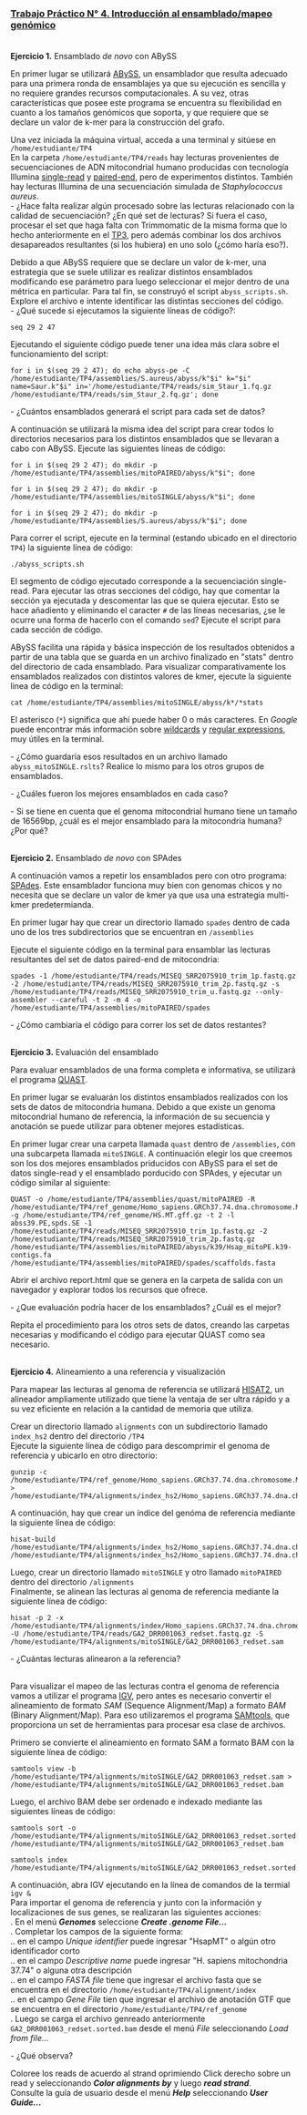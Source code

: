 ### [Trabajo Práctico N° 4. Introducción al ensamblado/mapeo genómico](https://docs.google.com/presentation/d/1gRdamhUnbwNt5dH0sQ93gvowMjzmFqAlxWwkxLSCHgI/edit?usp=sharing)<br/><br/>


**Ejercicio 1.** Ensamblado _de novo_ con ABySS

En primer lugar se utilizará [ABySS](http://www.bcgsc.ca/platform/bioinfo/software/abyss/), un ensamblador que resulta adecuado para una primera ronda de ensamblajes ya que su ejecución es sencilla y no requiere grandes recursos computacionales. A su vez, otras características que posee este programa se encuentra su flexibilidad en cuanto a los tamaños genómicos que soporta, y que requiere que se declare un valor de k-mer para la construcción del grafo.

Una vez iniciada la máquina virtual, acceda a una terminal y sitúese en `/home/estudiante/TP4`<br/>
En la carpeta `/home/estudiante/TP4/reads` hay lecturas provenientes de secuenciaciones de ADN mitocondrial humano producidas con tecnología Illumina [single-read](https://trace.ncbi.nlm.nih.gov/Traces/sra/?run=DRR001063) y [paired-end](https://trace.ncbi.nlm.nih.gov/Traces/sra/?run=SRR2075910), pero de experimentos distintos. También hay lecturas Illumina de una secuenciación simulada de _Staphylococcus aureus_.<br/>
\- ¿Hace falta realizar algún procesado sobre las lecturas relacionado con la calidad de secuenciación? ¿En qué set de lecturas? Si fuera el caso, procesar el set que haga falta con Trimmomatic de la misma forma que lo hecho anteriormente en el [TP3](https://github.com/lunfardista/GenEvoPop/tree/master/TP3), pero además combinar los dos archivos desapareados resultantes (si los hubiera) en uno solo (¿cómo haría eso?).<br/>

Debido a que ABySS requiere que se declare un valor de k-mer, una estrategia que se suele utilizar es realizar distintos ensamblados modificando ese parámetro para luego seleccionar el mejor dentro de una métrica en particular. Para tal fin, se construyó el script `abyss_scripts.sh`. Explore el archivo e intente identificar las distintas secciones del código.<br/>
\- ¿Qué sucede si ejecutamos la siguiente líneas de código?:
```
seq 29 2 47
```

Ejecutando el siguiente código puede tener una idea más clara sobre el funcionamiento del script:
```
for i in $(seq 29 2 47); do echo abyss-pe -C /home/estudiante/TP4/assemblies/S.aureus/abyss/k"$i" k="$i" name=Saur.k"$i" in='/home/estudiante/TP4/reads/sim_Staur_1.fq.gz /home/estudiante/TP4/reads/sim_Staur_2.fq.gz'; done
```
\- ¿Cuántos ensamblados generará el script para cada set de datos?

A continuación se utilizará la misma idea del script para crear todos lo directorios necesarios para los distintos ensamblados que se llevaran a cabo con ABySS. Ejecute las siguientes líneas de código:
```
for i in $(seq 29 2 47); do mkdir -p /home/estudiante/TP4/assemblies/mitoPAIRED/abyss/k"$i"; done
```
```
for i in $(seq 29 2 47); do mkdir -p /home/estudiante/TP4/assemblies/mitoSINGLE/abyss/k"$i"; done
```
```
for i in $(seq 29 2 47); do mkdir -p /home/estudiante/TP4/assemblies/S.aureus/abyss/k"$i"; done
```

Para correr el script, ejecute en la terminal (estando ubicado en el directorio `TP4`) la siguiente línea de código:
```
./abyss_scripts.sh
```

El segmento de código ejecutado corresponde a la secuenciación single-read. Para ejecutar las otras secciones del código, hay que comentar la sección ya ejecutada y descomentar las que se quiera ejecutar. Esto se hace añadiento y eliminando el caracter `#` de las líneas necesarias, ¿se le ocurre una forma de hacerlo con el comando `sed`? Ejecute el script para cada sección de código.

ABySS facilita una rápida y básica inspección de los resultados obtenidos a partir de una tabla que se guarda en un archivo finalizado en "stats" dentro del directorio de cada ensamblado. Para visualizar comparativamente los ensamblados realizados con distintos valores de kmer, ejecute la siguiente linea de código en la terminal:
```
cat /home/estudiante/TP4/assemblies/mitoSINGLE/abyss/k*/*stats
```

El asterisco (`*`) significa que ahí puede haber 0 o más caracteres. En _Google_ puede encontrar más información sobre [wildcards](http://tldp.org/LDP/GNU-Linux-Tools-Summary/html/x11655.htm) y [regular expressions](http://tldp.org/LDP/Bash-Beginners-Guide/html/sect_04_01.html), muy útiles en la terminal.<br/>

\- ¿Cómo guardaría esos resultados en un archivo llamado `abyss_mitoSINGLE.rslts`? Realice lo mismo para los otros grupos de ensamblados.

\- ¿Cuáles fueron los mejores ensamblados en cada caso?

\- Si se tiene en cuenta que el genoma mitocondrial humano tiene un tamaño de 16569bp, ¿cuál es el mejor ensamblado para la mitocondria humana? ¿Por qué?<br/><br/>


**Ejercicio 2.** Ensamblado _de novo_ con SPAdes

A continuación vamos a repetir los ensamblados pero con otro programa: [SPAdes](http://cab.spbu.ru/software/spades/). Este ensamblador funciona muy bien con genomas chicos y no necesita que se declare un valor de kmer ya que usa una estrategia multi-kmer predetermianda.

En primer lugar hay que crear un directorio llamado `spades` dentro de cada uno de los tres subdirectorios que se encuentran en `/assemblies`

Ejecute el siguiente código en la terminal para ensamblar las lecturas resultantes del set de datos paired-end de mitocondria: 
```
spades -1 /home/estudiante/TP4/reads/MISEQ_SRR2075910_trim_1p.fastq.gz -2 /home/estudiante/TP4/reads/MISEQ_SRR2075910_trim_2p.fastq.gz -s /home/estudiante/TP4/reads/MISEQ_SRR2075910_trim_u.fastq.gz --only-assembler --careful -t 2 -m 4 -o /home/estudiante/TP4/assemblies/mitoPAIRED/spades
```

\- ¿Cómo cambiaría el código para correr los set de datos restantes?
<br/><br/>

**Ejercicio 3.** Evaluación del ensamblado

Para evaluar ensamblados de una forma completa e informativa, se utilizará el programa [QUAST](http://cab.spbu.ru/software/quast).

En primer lugar se evaluarán los distintos ensamblados realizados con los sets de datos de mitocondria humana. Debido a que existe un genoma mitocondrial humano de referencia, la información de su secuencia y anotación se puede utilizar para obtener mejores estadísticas.

En primer lugar crear una carpeta llamada `quast` dentro de `/assemblies`, con una subcarpeta llamada `mitoSINGLE`. A continuación elegir los que creemos son los dos mejores ensamblados priducidos con ABySS para el set de datos single-read y el ensamblado porducido con SPAdes, y ejecutar un código similar al siguiente:
```
QUAST -o /home/estudiante/TP4/assemblies/quast/mitoPAIRED -R /home/estudiante/TP4/ref_genome/Homo_sapiens.GRCh37.74.dna.chromosome.MT.fa.gz -g /home/estudiante/TP4/ref_genome/HS.MT.gff.gz -t 2 -l abss39.PE,spds.SE -1 /home/estudiante/TP4/reads/MISEQ_SRR2075910_trim_1p.fastq.gz -2 /home/estudiante/TP4/reads/MISEQ_SRR2075910_trim_2p.fastq.gz /home/estudiante/TP4/assemblies/mitoPAIRED/abyss/k39/Hsap_mitoPE.k39-contigs.fa  /home/estudiante/TP4/assemblies/mitoPAIRED/spades/scaffolds.fasta
```

Abrir el archivo report.html que se genera en la carpeta de salida con un navegador y explorar todos los recursos que ofrece.

\- ¿Que evaluación podría hacer de los ensamblados? ¿Cuál es el mejor?

Repita el procedimiento para los otros sets de datos, creando las carpetas necesarias y modificando el código para ejecutar QUAST como sea necesario.<br/><br/>


**Ejercicio 4.** Alineamiento a una referencia y visualización

Para mapear las lecturas al genoma de referencia se utilizará [HISAT2](https://ccb.jhu.edu/software/hisat2/index.shtml), un alineador ampliamente utilizado que tiene la ventaja de ser ultra rápido y a su vez eficiente en relación a la cantidad de memoria que utiliza.

Crear un directorio llamado `alignments` con un subdirectorio llamado `index_hs2` dentro del directorio `/TP4`<br/>
Ejecute la siguiente línea de código para descomprimir el genoma de referencia y ubicarlo en otro directorio:
```
gunzip -c /home/estudiante/TP4/ref_genome/Homo_sapiens.GRCh37.74.dna.chromosome.MT.fa.gz > /home/estudiante/TP4/alignments/index_hs2/Homo_sapiens.GRCh37.74.dna.chromosome.MT.fa
```
A continuación, hay que crear un índice del genóma de referencia mediante la siguiente línea de código:
```
hisat-build /home/estudiante/TP4/alignments/index_hs2/Homo_sapiens.GRCh37.74.dna.chromosome.MT.fa /home/estudiante/TP4/alignments/index_hs2/Homo_sapiens.GRCh37.74.dna.chromosome.MT
```
Luego, crear un directorio llamado `mitoSINGLE` y otro llamado `mitoPAIRED` dentro del directorio `/alignments`<br/>
Finalmente, se alinean las lecturas al genoma de referencia mediante la siguiente línea de código:
```
hisat -p 2 -x /home/estudiante/TP4/alignments/index/Homo_sapiens.GRCh37.74.dna.chromosome.MT -U /home/estudiante/TP4/reads/GA2_DRR001063_redset.fastq.gz -S /home/estudiante/TP4/alignments/mitoSINGLE/GA2_DRR001063_redset.sam
```

\- ¿Cuántas lecturas alinearon a la referencia?<br/><br/>

Para visualizar el mapeo de las lecturas contra el genoma de referencia vamos a utilizar el programa [IGV](http://software.broadinstitute.org/software/igv), pero antes es necesario convertir el alineamiento de formato _SAM_ (Sequence Alignment/Map) a formato _BAM_ (Binary Alignment/Map). Para eso utilizaremos el programa [SAMtools](http://www.htslib.org), que proporciona un set de herramientas para procesar esa clase de archivos.

Primero se convierte el alineamiento en formato SAM a formato BAM con la siguiente línea de código:
```
samtools view -b /home/estudiante/TP4/alignments/mitoSINGLE/GA2_DRR001063_redset.sam > /home/estudiante/TP4/alignments/mitoSINGLE/GA2_DRR001063_redset.bam
```

Luego, el archivo BAM debe ser ordenado e indexado mediante las siguientes líneas de código:
```
samtools sort -o /home/estudiante/TP4/alignments/mitoSINGLE/GA2_DRR001063_redset.sorted.bam /home/estudiante/TP4/alignments/mitoSINGLE/GA2_DRR001063_redset.bam
```
```
samtools index /home/estudiante/TP4/alignments/mitoSINGLE/GA2_DRR001063_redset.sorted.bam
```

A continuación, abra IGV ejecutando en la línea de comandos de la termial `igv &`<br/>
Para importar el genoma de referencia y junto con la información y localizaciones de sus genes, se realizaran las siguientes acciones:<br/>
. En el menú _**Genomes**_ seleccione _**Create .genome File...**_<br/>
. Completar los campos de la siguiente forma:<br/>
.. en el campo _Unique identifier_ puede ingresar "HsapMT" o algún otro identificador corto<br/>
.. en el campo _Descriptive name_ puede ingresar "H. sapiens mitochondria 37.74" o alguna otra descripción<br/>
.. en el campo _FASTA file_ tiene que ingresar el archivo fasta que se encuentra en el directorio `/home/estudiante/TP4/alignment/index`<br/>
.. en el campo _Gene File_ tien que ingresar el archivo de anotación GTF que se encuentra en el directorio `/home/estudiante/TP4/ref_genome`<br/>
. Luego se carga el archivo genreado anteriormente `GA2_DRR001063_redset.sorted.bam` desde el menú _File_ seleccionando _Load from file..._<br/>

\- ¿Qué observa?<br/>

Coloree los reads de acuerdo al strand oprimiendo Click derecho sobre un read y seleccionando _**Color alignments by**_ y luego _**read strand**_.<br/>
Consulte la guía de usuario desde el menú _**Help**_ seleccionando _**User Guide...**_



